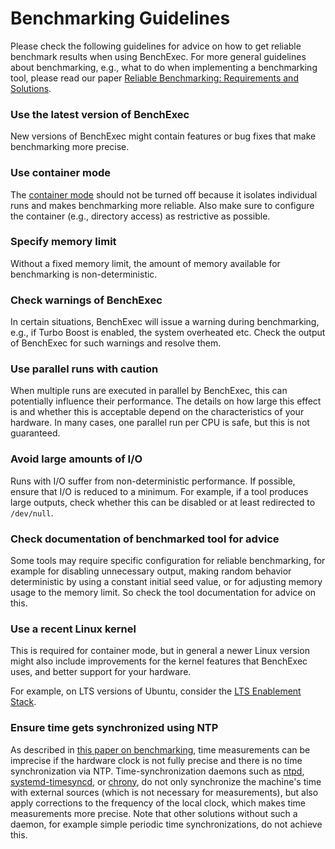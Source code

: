 # Benchmarking Guidelines

Please check the following guidelines for advice
on how to get reliable benchmark results when using BenchExec.
For more general guidelines about benchmarking,
e.g., what to do when implementing a benchmarking tool,
please read our paper [Reliable Benchmarking: Requirements and Solutions](https://www.sosy-lab.org/~dbeyer/Publications/2017-STTT.Reliable_Benchmarking_Requirements_and_Solutions.pdf).

### Use the latest version of BenchExec
New versions of BenchExec might contain features or bug fixes
that make benchmarking more precise.

### Use container mode
The [container mode](container.md) should not be turned off
because it isolates individual runs and makes benchmarking more reliable.
Also make sure to configure the container (e.g., directory access)
as restrictive as possible.

### Specify memory limit
Without a fixed memory limit, the amount of memory available for benchmarking
is non-deterministic.

### Check warnings of BenchExec
In certain situations, BenchExec will issue a warning during benchmarking,
e.g., if Turbo Boost is enabled, the system overheated etc.
Check the output of BenchExec for such warnings and resolve them.

### Use parallel runs with caution
When multiple runs are executed in parallel by BenchExec,
this can potentially influence their performance.
The details on how large this effect is and whether this is acceptable
depend on the characteristics of your hardware.
In many cases, one parallel run per CPU is safe,
but this is not guaranteed.

### Avoid large amounts of I/O
Runs with I/O suffer from non-deterministic performance.
If possible, ensure that I/O is reduced to a minimum.
For example, if a tool produces large outputs,
check whether this can be disabled or at least redirected to `/dev/null`.

### Check documentation of benchmarked tool for advice
Some tools may require specific configuration for reliable benchmarking,
for example for disabling unnecessary output,
making random behavior deterministic by using a constant initial seed value,
or for adjusting memory usage to the memory limit.
So check the tool documentation for advice on this.

### Use a recent Linux kernel
This is required for container mode,
but in general a newer Linux version might also include improvements
for the kernel features that BenchExec uses,
and better support for your hardware.

For example, on LTS versions of Ubuntu, consider the [LTS Enablement Stack](https://wiki.ubuntu.com/Kernel/LTSEnablementStack).

### Ensure time gets synchronized using NTP
As described in [this paper on benchmarking](http://raptor.cs.arizona.edu/~rts/pubs/spe16.pdf),
time measurements can be imprecise if the hardware clock is not fully precise
and there is no time synchronization via NTP.
Time-synchronization daemons such as [ntpd](http://ntp.org/),
[systemd-timesyncd](https://www.freedesktop.org/software/systemd/man/systemd-timesyncd.service.html]),
or [chrony](https://chrony.tuxfamily.org/),
do not only synchronize the machine's time with external sources
(which is not necessary for measurements),
but also apply corrections to the frequency of the local clock,
which makes time measurements more precise.
Note that other solutions without such a daemon,
for example simple periodic time synchronizations,
do not achieve this.
